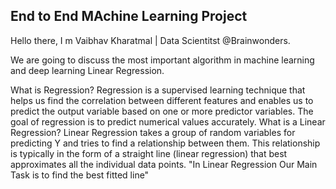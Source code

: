 ## End to End MAchine Learning Project

Hello there, I m Vaibhav Kharatmal | Data Scientitst @Brainwonders.

We are going to discuss the most important algorithm in machine learning and deep learning Linear Regression.

What is Regression?
	Regression is a supervised learning technique that helps us find the correlation between different features and enables us to predict the output variable based on one or more predictor variables.
	The goal of regression is to predict numerical values accurately.
What is a Linear Regression?
	Linear Regression takes a group of random variables for predicting Y and tries to find a relationship between them. This relationship is typically in the form of a straight line (linear regression) that best approximates all the individual data points.
"In Linear Regression Our Main Task is to find the best fitted line"